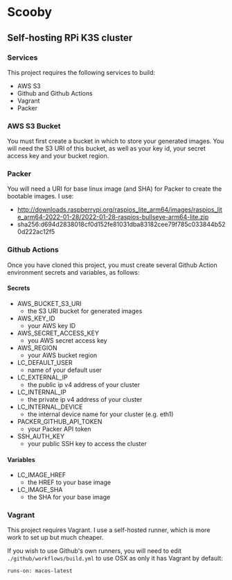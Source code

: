 # Scooby

## Self-hosting RPi K3S cluster

### Services

This project requires the following services to build:

- AWS S3
- Github and Github Actions
- Vagrant
- Packer

### AWS S3 Bucket

You must first create a bucket in which to store your generated images. You will need the S3 URI of this bucket, as well as your key id, your secret access key and your bucket region.

### Packer

You will need a URI for base linux image (and SHA) for Packer to create the bootable images. I use:

- http://downloads.raspberrypi.org/raspios_lite_arm64/images/raspios_lite_arm64-2022-01-28/2022-01-28-raspios-bullseye-arm64-lite.zip
- sha256:d694d2838018cf0d152fe81031dba83182cee79f785c033844b520d222ac12f5

### Github Actions

Once you have cloned this project, you must create several Github Action environment secrets and variables, as follows:

#### Secrets

- AWS_BUCKET_S3_URI
  - the S3 URI bucket for generated images
- AWS_KEY_ID
  - your AWS key ID
- AWS_SECRET_ACCESS_KEY
  - you AWS secret access key
- AWS_REGION
  - your AWS bucket region
- LC_DEFAULT_USER
  - name of your default user
- LC_EXTERNAL_IP
  - the public ip v4 address of your cluster
- LC_INTERNAL_IP
  - the private ip v4 address of your cluster
- LC_INTERNAL_DEVICE
  - the internal device name for your cluster (e.g. eth1)
- PACKER_GITHUB_API_TOKEN
  - your Packer API token
- SSH_AUTH_KEY
  - your public SSH key to access the cluster

#### Variables

- LC_IMAGE_HREF
  - the HREF to your base image
- LC_IMAGE_SHA
  - the SHA for your base image

### Vagrant

This project requires Vagrant. I use a self-hosted runner, which is more work to set up but much cheaper.

If you wish to use Github's own runners, you will need to edit `./github/workflows/build.yml` to use OSX as only it has Vagrant by default:

`runs-on: macos-latest`

